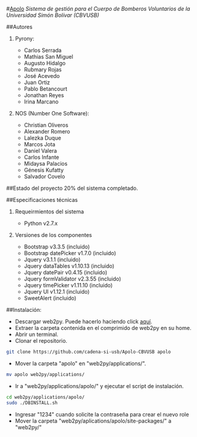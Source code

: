 #[Apolo](http://apolo.bomberos.usb.ve "Ir a apolo")
*Sistema de gestión para el Cuerpo de Bomberos Voluntarios de la Universidad Simón Bolívar (CBVUSB)*

##Autores

1. Pyrony:
   + Carlos Serrada
   + Mathias San Miguel
   + Augusto Hidalgo
   + Rubmary Rojas
   + José Acevedo
   + Juan Ortiz
   + Pablo Betancourt
   + Jonathan Reyes
   + Irina Marcano

2. NOS (Number One Software):
   + Christian Oliveros
   + Alexander Romero
   + Lalezka Duque
   + Marcos Jota
   + Daniel Valera
   + Carlos Infante
   + Midaysa Palacios
   + Génesis Kufatty
   + Salvador Covelo

##Estado del proyecto
20% del sistema completado.

##Especificaciones técnicas
1. Requeirmientos del sistema
   + Python v2.7.x

2. Versiones de los componentes
   + Bootstrap v3.3.5             (incluido)
   + Bootstrap datePicker v1.7.0  (incluido)
   + Jquery v3.1.1                (incluido)
   + Jquery dataTables v1.10.13   (incluido)
   + Jquery datePair v0.4.15      (incluido)
   + Jquery formValidator v2.3.55 (incluido)
   + Jquery timePicker v1.11.10   (incluido)
   + Jquery UI v1.12.1            (incluido)
   + SweetAlert                   (incluido)

##Instalación:

+ Descargar web2py. Puede hacerlo haciendo click [aquí](http://www.web2py.com/init/default/download "Descargar web2py").
+ Extraer la carpeta contenida en el comprimido de web2py en su home.
+ Abrir un terminal.
+ Clonar el repositorio.
```bash
git clone https://github.com/cadena-si-usb/Apolo-CBVUSB apolo
```
+ Mover la carpeta "apolo" en "web2py/applications/".
```bash
mv apolo web2py/applications/
```
+ Ir a "web2py/applications/apolo/" y ejecutar el script de instalación.
```bash
cd web2py/applications/apolo/
sudo ./DBINSTALL.sh
```
+ Ingresar "1234" cuando solicite la contraseña para crear el nuevo role
+ Mover la carpeta "web2py/aplications/apolo/site-packages/" a "web2py/"
